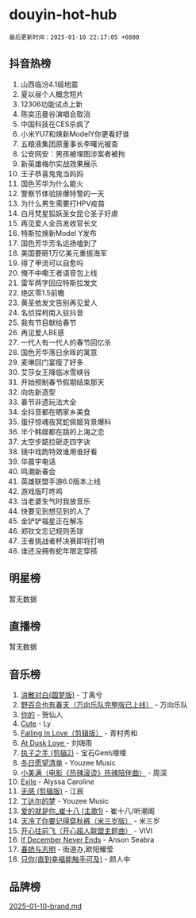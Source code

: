 # douyin-hot-hub

`最后更新时间：2025-01-10 22:17:05 +0800`

## 抖音热榜

1. 山西临汾4.1级地震
1. 夏以昼个人概念短片
1. 12306功能试点上新
1. 陈奕迅曼谷演唱会取消
1. 中国科技在CES杀疯了
1. 小米YU7和焕新ModelY你更看好谁
1. 五粮液集团原董事长李曙光被查
1. 公安网安：男孩被埋图涉案者被拘
1. 新英雄梅尔实战效果展示
1. 王子恭喜鬼鬼当妈妈
1. 国色芳华为什么能火
1. 警察节体验排爆特警的一天
1. 为什么男生需要打HPV疫苗
1. 白月梵星狐妖圣女昆仑圣子好虐
1. 再见爱人全员发收官长文
1. 特斯拉焕新Model Y发布
1. 国色芳华芳名远扬嗑到了
1. 美国要砸1万亿美元重振海军
1. 得了甲流可以自愈吗
1. 俺不中嘞王者语音包上线
1. 雷军两字回应特斯拉发文
1. 绝区零1.5前瞻
1. 黄圣依发文告别再见爱人
1. 名侦探柯南入驻抖音
1. 我有节目献给春节
1. 再见爱人BE感
1. 一代人有一代人的春节回忆杀
1. 国色芳华落日余晖的寓意
1. 麦琳回门宴瘦了好多
1. 艾莎女王降临冰雪峡谷
1. 开始预制春节假期结束那天
1. 向佐新造型
1. 春节非遗玩法大全
1. 全抖音都在晒家乡美食
1. 蛋仔惊魂夜冥蛇佩姬背景爆料
1. 半个韩娱都在跳的上海之恋
1. 太空步踮拉砸走四字诀
1. 镜中戏韵特效谁用谁好看
1. 华晨宇电话
1. 鸣潮新春会
1. 英雄联盟手游6.0版本上线
1. 游戏版叮咚鸡
1. 当老婆生气时我放音乐
1. 快要见到想见到的人了
1. 金铲铲福星正在解冻
1. 郑钦文忘记规则丢球
1. 王者挑战者杯决赛即将打响
1. 谁还没拥有蛇年限定穿搭

## 明星榜

暂无数据

## 直播榜

暂无数据

## 音乐榜

1. [消散对白(圆梦版)](https://sf5-hl-cdn-tos.douyinstatic.com/obj/tos-cn-ve-2774/og4jB5I5IizzoZVAAAzWgBMAsMDWoArfwBOiFs) - 丁禹兮
1. [野百合也有春天（万向乐队完整版已上线）](https://sf3-cdn-tos.douyinstatic.com/obj/tos-cn-ve-2774/oMnUxhRAMiAGBqDtIPBQ7ACYQZFlJCftcgeDJE) - 万向乐队
1. [你的](https://sf6-cdn-tos.douyinstatic.com/obj/tos-cn-ve-2774/oYuIeKf42jB7sEV6B2upMdpYAgfrQWj0FeRegh) - 贺仙人
1. [Cute](https://sf5-hl-cdn-tos.douyinstatic.com/obj/tos-cn-ve-2774/o4IbIzHWKAAB4wsS5qMBRiiAlEBGTpQRNfFvuo) - Ly
1. [Falling In Love（剪辑版）](https://sf5-hl-cdn-tos.douyinstatic.com/obj/tos-cn-ve-2774/o8ajpA8zzgBPahbBIO8AcKGBLJezFCRd1wfP9f) - 青村秀和
1. [ At Dusk  Love ](https://sf5-hl-cdn-tos.douyinstatic.com/obj/tos-cn-ve-2774/o8CrpCf5CaYgI4ZrtQgMQAFEfuGqNnRSDQAPBc) - 刘嗨雨
1. [执子之手 (剪辑2)](https://sf5-hl-cdn-tos.douyinstatic.com/obj/tos-cn-ve-2774/oUoZLQjCc31XzqsBnBQUNgeKtYPBcgbFDwtfcu) - 宝石Gem\哩哩
1. [冬日愿望清单](https://sf5-hl-cdn-tos.douyinstatic.com/obj/tos-cn-ve-2774/oIIgUOeamCFCVAzxN6MFRLIBlLGpUqQxeeHrLE) - Youzee Music
1. [小美满（电影《热辣滚烫》热辣陪伴曲）](https://sf5-hl-cdn-tos.douyinstatic.com/obj/tos-cn-ve-2774/o0GAn2lSgfZIDUgtevCGDQYnFg4CwnrBaxbTZL) - 周深
1. [Exile](https://sf3-cdn-tos.douyinstatic.com/obj/tos-cn-ve-2774/oYj4gAQTknKE3WW0Je8KGmQ7z1cA4FefwtbufD) - Alyssa Caroline
1. [无感 (剪辑版)](https://sf5-hl-cdn-tos.douyinstatic.com/obj/tos-cn-ve-2774/o0eIsUzJBDlQaQFC5OFlgbMEZC1TFYBftOBn6p) - 江辰
1. [丁达尔的梦](https://sf5-hl-cdn-tos.douyinstatic.com/obj/tos-cn-ve-2774/oMU3WirUZBVQkAC9ccG5P2IQirziZM2RTInUY) - Youzee Music
1. [爱的就是你_崔十八 (主歌1)](https://sf6-cdn-tos.douyinstatic.com/obj/tos-cn-ve-2774/oI5BO5DhFZ6UTcNCnZaOCBLtZ7WIMQGfgnXf5E) - 崔十八/听潮阁
1. [天冷了你要记得穿秋裤（米三岁版）](https://sf5-hl-cdn-tos.douyinstatic.com/obj/tos-cn-ve-2774/oQlIwVIDWiZ6BQilAorS7MA0AgCkQDvcZAdm1) - 米三岁
1. [开心往前飞（开心超人联盟主题曲）](https://sf5-hl-cdn-tos.douyinstatic.com/obj/tos-cn-ve-2774/9d8fb7c82cf1421fb93a9fe925275e0a) - VIVI
1. [If December Never Ends](https://sf6-cdn-tos.douyinstatic.com/obj/tos-cn-ve-2774/oY1IQMoTgCFIBg8RZifyqlBBt1UFgitTYmxeOS) - Anson Seabra
1. [春娇与志明](https://sf5-hl-cdn-tos.douyinstatic.com/obj/tos-cn-ve-2774/e530d8fceb7044b39707d7f9ff54add1) - 街道办,欧阳耀莹
1. [只你(直到幸福能触手可及)](https://sf5-hl-cdn-tos.douyinstatic.com/obj/tos-cn-ve-2774/o0lBkRDzFTeaVSUz3ZZSCBVtZ5DIMQGfgmEAuE) - 颜人中

## 品牌榜

[2025-01-10-brand.md](2025-01-10-brand.md)
